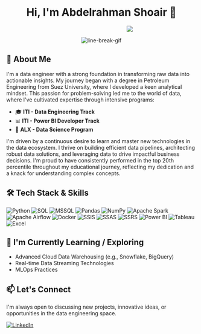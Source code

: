 <h1 align="center">Hi, I'm Abdelrahman Shoair 👋</h1>
<p align="center">
  <a href="https://git.io/typing-svg">
    <img src="https://readme-typing-svg.demolab.com/?lines=This+is+Abdelrahman+Shoair.;Data+Engineer;ITI+Graduate+!" style="padding-left: 150px;">
  </a>
</p>
<p align="center">
  <img src="https://user-images.githubusercontent.com/73097560/115834477-dbab4500-a447-11eb-908a-139a6edaec5c.gif" alt="line-break-gif">
</p>

## 🚀 About Me

I'm a data engineer with a strong foundation in transforming raw data into actionable insights. My journey began with a degree in Petroleum Engineering from Suez University, where I developed a keen analytical mindset. This passion for problem-solving led me to the world of data, where I've cultivated expertise through intensive programs:

-   🎓 **ITI - Data Engineering Track**
-   📊 **ITI - Power BI Developer Track**
-   🧠 **ALX - Data Science Program**

I'm driven by a continuous desire to learn and master new technologies in the data ecosystem. I thrive on building efficient data pipelines, architecting robust data solutions, and leveraging data to drive impactful business decisions. I'm proud to have consistently performed in the top 20th percentile throughout my educational journey, reflecting my dedication and a knack for understanding complex concepts.

## 🛠️ Tech Stack & Skills

<p align="left">
  <img src="https://img.shields.io/badge/Python-3776AB?style=for-the-badge&logo=python&logoColor=white" alt="Python"/>
  <img src="https://img.shields.io/badge/SQL-4E89AE?style=for-the-badge&logoColor=white" alt="SQL"/>
  <img src="https://img.shields.io/badge/Microsoft%20SQL%20Server-CC2927?style=for-the-badge&logo=microsoftsqlserver&logoColor=white" alt="MSSQL"/>
  <img src="https://img.shields.io/badge/Pandas-150458?style=for-the-badge&logo=pandas&logoColor=white" alt="Pandas"/>
  <img src="https://img.shields.io/badge/NumPy-013243?style=for-the-badge&logo=numpy&logoColor=white" alt="NumPy"/>
  <img src="https://img.shields.io/badge/Apache%20Spark-E25A1C?style=for-the-badge&logo=apachespark&logoColor=white" alt="Apache Spark"/>
  <img src="https://img.shields.io/badge/Apache%20Airflow-017CEE?style=for-the-badge&logo=apacheairflow&logoColor=white" alt="Apache Airflow"/>
  <img src="https://img.shields.io/badge/Docker-2496ED?style=for-the-badge&logo=docker&logoColor=white" alt="Docker"/>
  <img src="https://img.shields.io/badge/SSIS-0078D4?style=for-the-badge&logo=microsoft&logoColor=white" alt="SSIS"/>
  <img src="https://img.shields.io/badge/SSAS-0078D4?style=for-the-badge&logo=microsoft&logoColor=white" alt="SSAS"/>
  <img src="https://img.shields.io/badge/SSRS-0078D4?style=for-the-badge&logo=microsoft&logoColor=white" alt="SSRS"/>
  <img src="https://img.shields.io/badge/Power%20BI-F2C811?style=for-the-badge&logo=powerbi&logoColor=black" alt="Power BI"/>
  <img src="https://img.shields.io/badge/Tableau-E97627?style=for-the-badge&logo=tableau&logoColor=white" alt="Tableau"/>
  <img src="https://img.shields.io/badge/Microsoft%20Excel-217346?style=for-the-badge&logo=microsoftexcel&logoColor=white" alt="Excel"/>
</p>

## 🌱 I'm Currently Learning / Exploring

-   Advanced Cloud Data Warehousing (e.g., Snowflake, BigQuery)
-   Real-time Data Streaming Technologies
-   MLOps Practices

## 📫 Let's Connect

I'm always open to discussing new projects, innovative ideas, or opportunities in the data engineering space.

<p align="left">
  <a href="https://www.linkedin.com/in/abdelrahman-Shear-0a44342a7/">
    <img src="https://img.shields.io/badge/LinkedIn-0A66C2?style=flat&logo=linkedin&logoColor=white" alt="LinkedIn">
  </a>
  </p>
